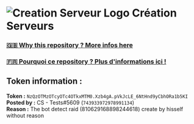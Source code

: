 # ![Creation Serveur Logo](https://i.imgur.com/XnmWmaA.png) Création Serveurs

### [🇬🇧 Why this repository ? More infos here](https://github.com/Creation-Serveurs/token-reset/blob/main/README.md)

### [🇫🇷 Pourquoi ce repository ? Plus d'informations ici !](https://github.com/Creation-Serveurs/token-reset/blob/main/FR_README.md)

## Token information :
**Token :** `NzQzOTMzOTcyOTc4OTkxMTM0.Xzb4gA.pVkJcLE_6NtHnd9yCbhORa1b5KI`\
**Posted by :** CS - Tests#5609 (`743933972978991134`)\
**Reason :** The bot detect raid (810629168898244618) create by hisself without reason